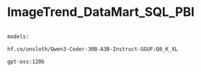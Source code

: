 # ImageTrend_DataMart_SQL_PBI

```txt

models:

hf.co/unsloth/Qwen3-Coder-30B-A3B-Instruct-GGUF:Q8_K_XL

gpt-oss:120b

```